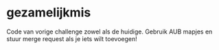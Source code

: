 # gezamelijkmis
Code van vorige challenge zowel als de huidige. Gebruik AUB mapjes en stuur merge request als je iets wilt toevoegen!
